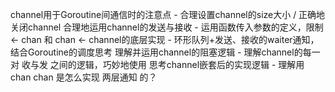 channel用于Goroutine间通信时的注意点 - 合理设置channel的size大小 / 正确地关闭channel
合理地运用channel的发送与接收 - 运用函数传入参数的定义，限制 <- chan 和 chan <-
channel的底层实现 - 环形队列+发送、接收的waiter通知，结合Goroutine的调度思考
理解并运用channel的阻塞逻辑 - 理解channel的每一对 收与发 之间的逻辑，巧妙地使用
思考channel嵌套后的实现逻辑 - 理解用 chan chan 是怎么实现 两层通知 的？